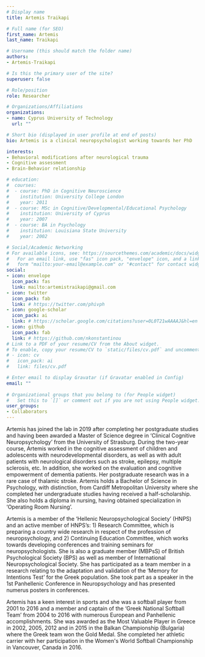 ```yaml
---
# Display name
title: Artemis Traikapi

# Full name (for SEO)
first_name: Artemis
last_name: Traikapi

# Username (this should match the folder name)
authors:
- Artemis-Traikapi

# Is this the primary user of the site?
superuser: false

# Role/position
role: Researcher

# Organizations/Affiliations
organizations:
- name: Cyprus University of Technology
  url: ""

# Short bio (displayed in user profile at end of posts)
bio: Artemis is a clinical neuropsychologist working towards her PhD 

interests:
- Behavioral modifications after neurological trauma
- Cognitive assessment
- Brain-Behavior relationship

# education:
#  courses:
#  - course: PhD in Cognitive Neuroscience
#    institution: University College London
#    year: 2011
#  - course: MSc in Cognitive/Developmental/Educational Psychology
#    institution: University of Cyprus
#    year: 2007
#  - course: BA in Psychology
#    institution: Louisiana State University
#    year: 2002

# Social/Academic Networking
# For available icons, see: https://sourcethemes.com/academic/docs/widgets/#icons
#   For an email link, use "fas" icon pack, "envelope" icon, and a link in the
#   form "mailto:your-email@example.com" or "#contact" for contact widget.
social:
- icon: envelope
  icon_pack: fas
  link: mailto:artemistraikapi@gmail.com
- icon: twitter
  icon_pack: fab
  link: # https://twitter.com/phivph
- icon: google-scholar
  icon_pack: ai
  link: # https://scholar.google.com/citations?user=0L0T21wAAAAJ&hl=en
- icon: github
  icon_pack: fab
  link: # https://github.com/nkonstantinou
# Link to a PDF of your resume/CV from the About widget.
# To enable, copy your resume/CV to `static/files/cv.pdf` and uncomment the lines below.  
# - icon: cv
#   icon_pack: ai
#   link: files/cv.pdf

# Enter email to display Gravatar (if Gravatar enabled in Config)
email: ""
  
# Organizational groups that you belong to (for People widget)
#   Set this to `[]` or comment out if you are not using People widget.  
user_groups:
- Collaborators
---
```


Artemis has joined the lab in 2019 after completing her postgraduate studies and having been awarded a Master of Science degree in ‘Clinical Cognitive Neuropsychology’ from the University of Strasburg. During the two-year course, Artemis worked in the cognitive assessment of children and adolescents with neurodevelopmental disorders, as well as with adult patients with neurological disorders such as stroke, epilepsy, multiple sclerosis, etc. In addition, she worked on the evaluation and cognitive empowerment of dementia patients. Her postgraduate research was in a rare case of thalamic stroke. Artemis holds a Bachelor of Science in Psychology, with distinction, from Cardiff Metropolitan University where she completed her undergraduate studies having received a half-scholarship. She also holds a diploma in nursing, having obtained specialization in ‘Operating Room Nursing’. 

Artemis is a member of the ‘Hellenic Neuropsychological Society’ (HNPS) and an active member of HNPS’s: 1) Research Committee, which is preparing a country wide research in respect of the profession of neuropsychology, and 2) Continuing Education Committee, which works towards developing conferences and training seminars for neuropsychologists. She is also a graduate member (MBPsS) of British Psychological Society (BPS) as well as member of International Neuropsychological Society. She has participated as a team member in a research relating to the adaptation and validation of the ‘Memory for Intentions Test’ for the Greek population. She took part as a speaker in the 1st Panhellenic Conference in Neuropsychology and has presented numerus posters in conferences.

Artemis has a keen interest in sports and she was a softball player from 2001 to 2016 and a member and captain of the ‘Greek National Softball Team’ from 2004 to 2016 with numerous European and Panhellenic accomplishments. She was awarded as the Most Valuable Player in Greece in 2002, 2005, 2012 and in 2015 in the Balkan Championship (Bulgaria) where the Greek team won the Gold Medal. She completed her athletic carrier with her participation in the Women's World Softball Championship in Vancouver, Canada in 2016.
